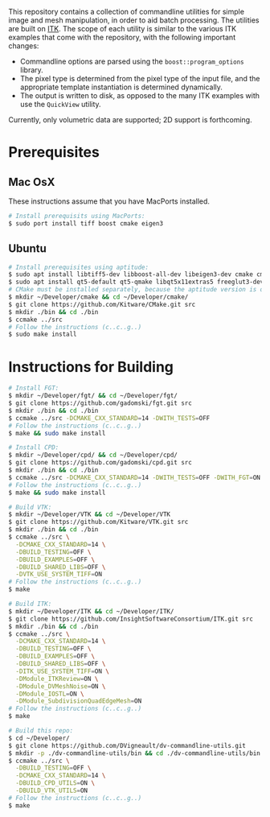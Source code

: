 This repository contains a collection of commandline utilities for simple image and mesh manipulation, in order to aid batch processing.  The utilities are built on [ITK](https://itk.org/Doxygen/html/index.html).  The scope of each utility is similar to the various ITK examples that come with the repository, with the following important changes:

- Commandline options are parsed using the `boost::program_options` library.
- The pixel type is determined from the pixel type of the input file, and the appropriate template instantiation is determined dynamically.
- The output is written to disk, as opposed to the many ITK examples with use the `QuickView` utility.

Currently, only volumetric data are supported; 2D support is forthcoming.

# Prerequisites

## Mac OsX

These instructions assume that you have MacPorts installed.

```bash
# Install prerequisits using MacPorts:
$ sudo port install tiff boost cmake eigen3
```

## Ubuntu

```bash
# Install prerequisites using aptitude:
$ sudo apt install libtiff5-dev libboost-all-dev libeigen3-dev cmake cmake-curses-gui
$ sudo apt install qt5-default qt5-qmake libqt5x11extras5 freeglut3-dev mesa-common-dev
# CMake must be installed separately, because the aptitude version is out of date.
$ mkdir ~/Developer/cmake && cd ~/Developer/cmake/
$ git clone https://github.com/Kitware/CMake.git src
$ mkdir ./bin && cd ./bin
$ ccmake ../src
# Follow the instructions (c..c..g..)
$ sudo make install
```

# Instructions for Building

```bash
# Install FGT:
$ mkdir ~/Developer/fgt/ && cd ~/Developer/fgt/
$ git clone https://github.com/gadomski/fgt.git src
$ mkdir ./bin && cd ./bin
$ ccmake ../src -DCMAKE_CXX_STANDARD=14 -DWITH_TESTS=OFF
# Follow the instructions (c..c..g..)
$ make && sudo make install

# Install CPD:
$ mkdir ~/Developer/cpd/ && cd ~/Developer/cpd/
$ git clone https://github.com/gadomski/cpd.git src
$ mkdir ./bin && cd ./bin
$ ccmake ../src -DCMAKE_CXX_STANDARD=14 -DWITH_TESTS=OFF -DWITH_FGT=ON
# Follow the instructions (c..c..g..)
$ make && sudo make install

# Build VTK:
$ mkdir ~/Developer/VTK && cd ~/Developer/VTK
$ git clone https://github.com/Kitware/VTK.git src
$ mkdir ./bin && cd ./bin
$ ccmake ../src \
  -DCMAKE_CXX_STANDARD=14 \
  -DBUILD_TESTING=OFF \
  -DBUILD_EXAMPLES=OFF \
  -DBUILD_SHARED_LIBS=OFF \
  -DVTK_USE_SYSTEM_TIFF=ON
# Follow the instructions (c..c..g..)
$ make

# Build ITK:
$ mkdir ~/Developer/ITK && cd ~/Developer/ITK/
$ git clone https://github.com/InsightSoftwareConsortium/ITK.git src
$ mkdir ./bin && cd ./bin
$ ccmake ../src \
  -DCMAKE_CXX_STANDARD=14 \
  -DBUILD_TESTING=OFF \
  -DBUILD_EXAMPLES=OFF \
  -DBUILD_SHARED_LIBS=OFF \
  -DITK_USE_SYSTEM_TIFF=ON \
  -DModule_ITKReview=ON \
  -DModule_DVMeshNoise=ON \
  -DModule_IOSTL=ON \
  -DModule_SubdivisionQuadEdgeMesh=ON
# Follow the instructions (c..c..g..)
$ make

# Build this repo:
$ cd ~/Developer/
$ git clone https://github.com/DVigneault/dv-commandline-utils.git
$ mkdir -p ./dv-commandline-utils/bin && cd ./dv-commandline-utils/bin
$ ccmake ../src \
  -DBUILD_TESTING=OFF \
  -DCMAKE_CXX_STANDARD=14 \
  -DBUILD_CPD_UTILS=ON \
  -DBUILD_VTK_UTILS=ON
# Follow the instructions (c..c..g..)
$ make
```

